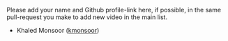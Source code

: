 Please add your name and Github profile-link here, if possible, in the same pull-request you make to add new video in the main list.


* Khaled Monsoor ([kmonsoor](https://github.com/kmonsoor/))
